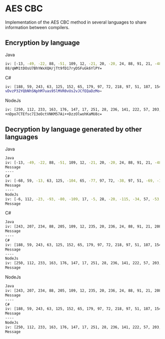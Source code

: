 # AES CBC
Implementation of the AES CBC method in several languages to share information between compilers.

## Encryption by language
Java
```sh
iv: [-13, -49, -22, 88, -51, 109, 12, -21, 20, -20, 24, 88, 91, 21, -48, 31]
88/qWM1tDOsU7BhYWxXQH/jTt9fD17ryDSFuGk6YlPY=
```

C#
```sh
iv: [188, 59, 243, 63, 125, 152, 65, 179, 97, 72, 218, 97, 51, 187, 154, 179]
vDvzP32YQbNhSNphM7uas95lMVR0vUs2vJCfEQaDzMo=
```

NodeJs
```sh
iv: [250, 112, 233, 163, 176, 147, 17, 251, 28, 236, 141, 222, 57, 203, 85, 52]
+nDpo7CTEfsc7I3eOctVNKM57Ai++DzzOlwohKaMU8c=
```

## Decryption by language generated by other languages

Java
```sh
Java
iv: [-13, -49, -22, 88, -51, 109, 12, -21, 20, -20, 24, 88, 91, 21, -48, 31]
Message
----
C#
iv: [-68, 59, -13, 63, 125, -104, 65, -77, 97, 72, -38, 97, 51, -69, -102, -77]
Message
----
NodeJs
iv: [-6, 112, -23, -93, -80, -109, 17, -5, 28, -20, -115, -34, 57, -53, 85, 52]
Message
```

C#
```sh
Java
iv: [243, 207, 234, 88, 205, 109, 12, 235, 20, 236, 24, 88, 91, 21, 208, 31]
Message
----
C#
iv: [188, 59, 243, 63, 125, 152, 65, 179, 97, 72, 218, 97, 51, 187, 154, 179]
Message
----
NodeJs
iv: [250, 112, 233, 163, 176, 147, 17, 251, 28, 236, 141, 222, 57, 203, 85, 52]
Message
```

NodeJs
```sh
Java
iv: [243, 207, 234, 88, 205, 109, 12, 235, 20, 236, 24, 88, 91, 21, 208, 31]
Message
----
C#
iv: [188, 59, 243, 63, 125, 152, 65, 179, 97, 72, 218, 97, 51, 187, 154, 179]
Message
----
NodeJs
iv: [250, 112, 233, 163, 176, 147, 17, 251, 28, 236, 141, 222, 57, 203, 85, 52]
Message
```